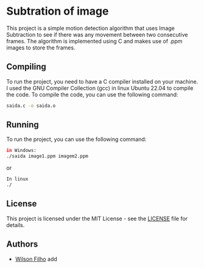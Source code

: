# Subtration of image

This project is a simple motion detection algorithm that uses Image Subtraction to see if there was any movement between two consecutive frames. The algorithm is implemented using C and makes use of .ppm images to store the frames.

## Compiling

To run the project, you need to have a C compiler installed on your machine. I used the GNU Compiler Collection (gcc) in linux Ubuntu 22.04 to compile the code. To compile the code, you can use the following command:

```bash
saida.c -o saida.o
```

## Running

To run the project, you can use the following command:

```bash
in Windows:
./saida image1.ppm imagem2.ppm
```

or

```bash
In linux
./
```


## License

This project is licensed under the MIT License - see the [LICENSE](LICENSE) file for details.

## Authors

- [Wilson Filho](https://github.com/Wssfilho)
add
